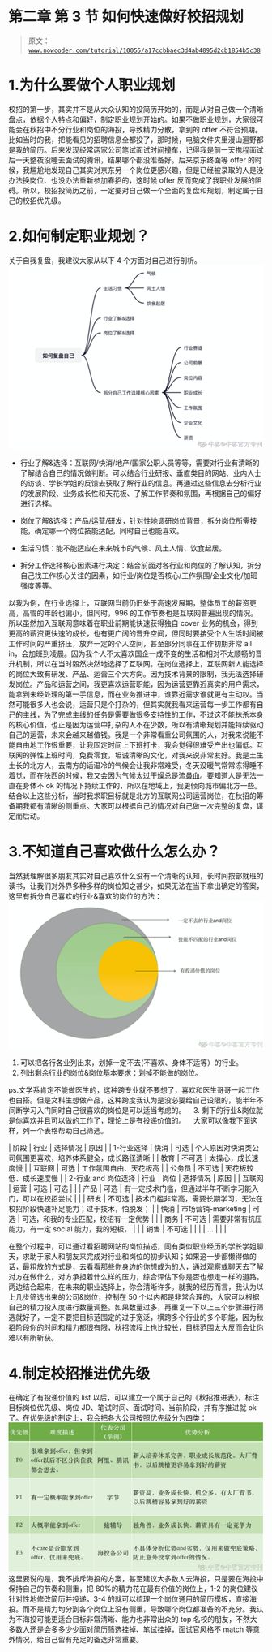# 第二章 第 3 节 如何快速做好校招规划

> 原文：[`www.nowcoder.com/tutorial/10055/a17ccbbaec3d4ab4895d2cb1854b5c38`](https://www.nowcoder.com/tutorial/10055/a17ccbbaec3d4ab4895d2cb1854b5c38)

# 1.为什么要做个人职业规划

校招的第一步，其实并不是从大众认知的投简历开始的，而是从对自己做一个清晰盘点，依据个人特点和偏好，制定职业规划开始的。如果不做职业规划，大家很可能会在秋招中不分行业和岗位的海投，导致精力分散，拿到的 offer 不符合预期。比如当时的我，把能看见的招聘信息全都投了，那时候，电脑文件夹里漫山遍野都是我的简历。后来发现经常两家公司笔试面试时间撞车，记得我是前一天携程面试后一天整夜没睡去面试的腾讯，结果哪个都没准备好。后来京东终面等 offer 的时候，我尴尬地发现自己其实对京东另一个岗位更感兴趣，但是已经被录取的人是没办法换岗位、也没办法重新参加春招的，这时候 offer 反而变成了我职业发展的阻碍。所以，校招投简历之前，一定要对自己做一个全面的复盘和规划，制定属于自己的校招优先级。

# 2.如何制定职业规划？

关于自我复盘，我建议大家从以下 4 个方面对自己进行剖析。![](img/b7b98b317f593a730c51f704b4b72b79.png)

*   行业了解&选择：互联网/快消/地产/国家公职人员等等，需要对行业有清晰的了解结合自己的情况做判断。可以结合行业研报、垂直类目的网站、业内人士的访谈、学长学姐的反馈去获取了解行业的信息。再通过这些信息去分析行业的发展阶段、业务成长性和天花板、了解工作节奏和氛围，再根据自己的偏好进行选择。

*   岗位了解&选择：产品/运营/研发，针对性地调研岗位背景，拆分岗位所需技能，确定哪一个岗位技能适配，同时自己也能喜欢。

*   生活习惯：能不能适应在未来城市的气候、风土人情、饮食起居。

*   拆分工作选择核心因素进行决定：结合前面对各行业和岗位的了解认知，拆分自己找工作核心关注的因素，如行业/岗位是否核心/工作氛围/企业文化/加班强度等等。

以我为例，在行业选择上，互联网当前仍旧处于高速发展期，整体员工的薪资更高，高管的年龄也偏小，但同时，996 的工作节奏也是互联网普遍出现的情况。所以虽然加入互联网意味着在职业前期能快速获得独自 cover 业务的机会，得到更高的薪资更快速的成长，也有更广阔的晋升空间，但同时要接受个人生活时间被工作时间的严重挤压，放弃一定的个人空间，甚至部分同事在工作初期非常 all in，会加班到凌晨。因为我个人不太喜欢国企一成不变的生活和相对不太顺畅的晋升机制，所以在当时毅然决然地选择了互联网。在岗位选择上，互联网新人能选择的岗位大致有研发、产品、运营三个大方向。因为技术背景的限制，我无法选择研发岗位。产品和运营之间，我更喜欢运营职能，因为运营更靠近真实的用户需求，能拿到未经处理的第一手信息，而在业务推进中，谁靠近需求谁就更有主动权。当然可能很多人也会说，运营只是个打杂的，但其实就我看来运营每一步工作都有自己的主线，为了完成主线的任务是需要做很多支持性的工作，不过这不能抹杀本身的核心价值，也正是因为运营中打杂的人不在少数，所以有清晰规划并能持续驱动自己的运营，未来会越来越值钱。我是一个非常看重公司氛围的人，对我来说能不能自由地工作很重要，让我固定时间上下班打卡，我会觉得很难受产出也偏低。互联网的弹性上班时间，免费零食，坦诚清晰的文化，对我来说非常友好。我是土生土长的北方人，去南方的话湿冷的气候会让我非常难受，冬天没暖气常常冻得睡不着觉，而在陕西的时候，我又会因为气候太过干燥总是流鼻血。要知道人是无法一直在身体不 ok 的情况下持续工作的，所以在地域上，我更倾向城市偏北方一些。结合以上这些分析，当时我求职目标就是北方的互联网公司运营岗位，在秋招的筹备期我都有清晰的侧重点。大家可以根据自己的情况对自己做一次完整的复盘，谋定而后动。

# 3.不知道自己喜欢做什么怎么办？

当然我理解很多朋友其实对自己喜欢什么没有一个清晰的认知，长时间按部就班的读书，让我们对外界多种多样的岗位知之甚少，如果无法在当下拿出确定的答案，这里有拆分自己喜欢的行业&喜欢的岗位的方法：![](img/62742e2983122e54f3f9403ef1745384.png)

1.  可以把各行各业列出来，划掉一定不去(不喜欢、身体不适等）的行业。
2.  列出剩余行业的岗位&岗位基本要求：划掉不能做的岗位。

ps.文学系肯定不能做医生的，这种跨专业就不要想了，喜欢和医生哥哥一起工作也白搭。但是文科生想做产品，这种跨度我认为是没必要给自己设限的，能半年不间断学习入门同时自己很喜欢的岗位是可以适当考虑的。    3\. 剩下的行业&岗位就是你喜欢并且可以做的工作了，理论上是有投递价值的。    大家可以像我下面这样，列一个表格帮助自己筛选。

| 阶段 | 行业 | 选择情况 | 原因 |
| 1-行业选择 | 快消 | 可选 | 个人原因对快消类公司氛围更喜欢，培养体系健全，成长路径清晰 |
| 教育 | 不可选 | 太操心，成长速度慢 |
| 互联网 | 可选 | 工作氛围自由、天花板高 |
| 公务员 | 不可选 | 天花板较低、成长速度慢 |
| 2-行业 and 岗位选择 | 行业 | 岗位 | 选择情况 | 原因 |
| 互联网 | 运营 | 可选 | 可选 |
|  | 产品 | 可选 | 有一定技术门槛，但通过半年不断学习能入门，可以在校招尝试 |
|  | 研发 | 不可选 | 技术门槛非常高，需要长期学习，无法在校招阶段快速补足能力；过于技术，怕脱发； |
| 快消 | 市场营销-marketing | 可选 | 可选，和我的专业匹配，校招有一定优势 |
|  | 商务 | 不可选 | 需要非常有抗压能力，有一定 social 能力，我的短板， |
|  | 销售 | 不可选 |  |
|  | ... |  |  |

在整个过程中，可以通过看招聘网站的岗位描述，同有类似职业经历的学长学姐聊天，求助于家人和朋友来完成对行业和岗位的初步认知；如果这一步都懒得做的话，最粗放的方式是，去看看那些你身边的你想成为的人，通过观察或聊天去了解对方在做什么，对方承担着什么样的压力，综合评估下你是否也想走一样的道路。两边结合起来，在未来的职业选择上，你会清晰许多。就我的经历而言，我认为以上几步筛选出来的公司&岗位，控制在 50 个以内都是非常合理的，大家可以根据自己的精力投入度进行数量调整。如果数量过多，再重复一下以上三个步骤进行筛选就好了，一定不要把目标范围定的过于宽泛，横跨多个行业的多个职能，因为秋招阶段你的时间和精力都很有限，秋招流程上也比较长，目标范围太大反而会让你难以有所斩获。

# 4.制定校招推进优先级

在确定了有投递价值的 list 以后，可以建立一个属于自己的《秋招推进表》，标注目标岗位优先级、岗位 JD、笔试时间、面试时间、当前阶段，并有序推进就 ok 了。在优先级的制定上，我会把各大公司按照优先级分为四类：![](img/80b107b4e849343af98716301ba9019e.png)
这里要说的是，我不排斥海投的方案，甚至建议大多数人去海投，只是要在海投中保持自己的节奏和侧重，把 80%的精力花在最有价值的岗位上，1-2 的岗位建议针对性地修改简历并投递，3-4 的就可以梳理一个岗位通用的简历模板，直接海投。而不是精力均分到各个岗位上没有侧重，导致哪个岗位都准备的不充分。我认为不海投可能更适合目标非常清晰、能力也非常出众的 top 名校的朋友，不然大多数人还是会多多少少面对简历筛选挂掉、笔试挂掉，面试官风格不 match 等意外情况，给自己留有充足的备选非常重要。